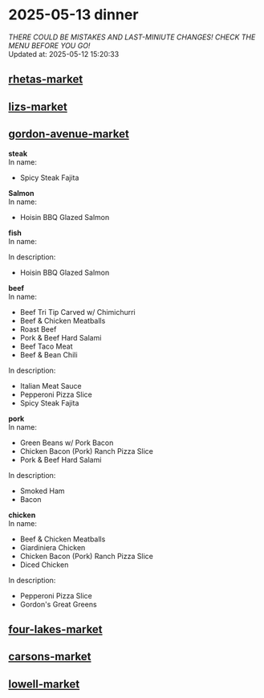 # 2025-05-13 dinner  
*THERE COULD BE MISTAKES AND LAST-MINIUTE CHANGES! CHECK THE MENU BEFORE YOU GO!*  
Updated at: 2025-05-12 15:20:33  
## [rhetas-market](https://wisc-housingdining.nutrislice.com/menu/rhetas-market/dinner/2025-05-13)  
## [lizs-market](https://wisc-housingdining.nutrislice.com/menu/lizs-market/dinner/2025-05-13)  
## [gordon-avenue-market](https://wisc-housingdining.nutrislice.com/menu/gordon-avenue-market/dinner/2025-05-13)  
**steak**  
In name:   
 - Spicy Steak Fajita  
  
**Salmon**  
In name:   
 - Hoisin BBQ Glazed Salmon  
  
**fish**  
In name:   
  
In description:   
 - Hoisin BBQ Glazed Salmon  
  
**beef**  
In name:   
 - Beef Tri Tip Carved w/ Chimichurri  
 - Beef & Chicken Meatballs  
 - Roast Beef  
 - Pork & Beef Hard Salami  
 - Beef Taco Meat  
 - Beef & Bean Chili  
  
In description:   
 - Italian Meat Sauce  
 - Pepperoni Pizza Slice  
 - Spicy Steak Fajita  
  
**pork**  
In name:   
 - Green Beans w/ Pork Bacon  
 - Chicken Bacon (Pork) Ranch Pizza Slice  
 - Pork & Beef Hard Salami  
  
In description:   
 - Smoked Ham  
 - Bacon  
  
**chicken**  
In name:   
 - Beef & Chicken Meatballs  
 - Giardiniera Chicken  
 - Chicken Bacon (Pork) Ranch Pizza Slice  
 - Diced Chicken  
  
In description:   
 - Pepperoni Pizza Slice  
 - Gordon's Great Greens  
  
## [four-lakes-market](https://wisc-housingdining.nutrislice.com/menu/four-lakes-market/dinner/2025-05-13)  
## [carsons-market](https://wisc-housingdining.nutrislice.com/menu/carsons-market/dinner/2025-05-13)  
## [lowell-market](https://wisc-housingdining.nutrislice.com/menu/lowell-market/dinner/2025-05-13)  
  
